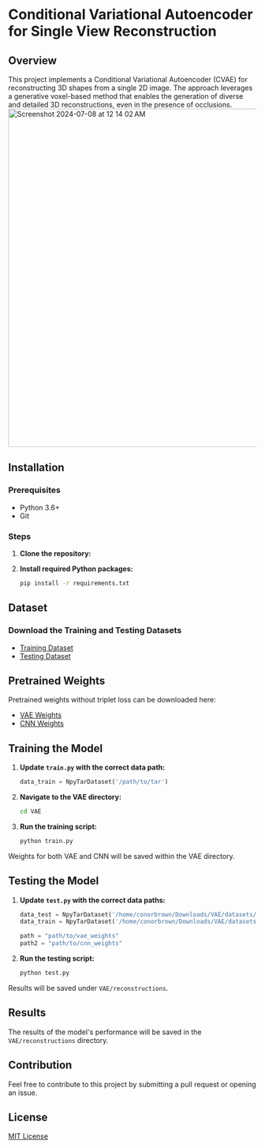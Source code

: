 # Conditional Variational Autoencoder for Single View Reconstruction

## Overview

This project implements a Conditional Variational Autoencoder (CVAE) for reconstructing 3D shapes from a single 2D image. The approach leverages a generative voxel-based method that enables the generation of diverse and detailed 3D reconstructions, even in the presence of occlusions.
<img width="685" alt="Screenshot 2024-07-08 at 12 14 02 AM" src="https://github.com/2397922B/VoxelCVAE/assets/97679718/af37b836-e53f-45a6-bcdc-83caa42294c6">

## Installation

### Prerequisites

- Python 3.6+
- Git

### Steps

1. **Clone the repository:**

2. **Install required Python packages:**
   ```sh
   pip install -r requirements.txt
   ```

## Dataset

### Download the Training and Testing Datasets

- [Training Dataset](https://drive.google.com/file/d/1f0Zn_VvHBOxnpZm_SXo10zQZMyNWQ8EJ/view?usp=share_link)
- [Testing Dataset](https://drive.google.com/file/d/1S44ZrYM32PbiotbTP3InoliiaggHOmBI/view?usp=share_link)

## Pretrained Weights

Pretrained weights without triplet loss can be downloaded here:

- [VAE Weights](https://drive.google.com/file/d/1tPqSg51ArQuWdVvfuLAhPrHggSBHdosi/view?usp=share_link)
- [CNN Weights](https://drive.google.com/file/d/1GySiPu9tOYuXXNF9E2ne5a08_0BzlceS/view?usp=share_link)

## Training the Model

1. **Update `train.py` with the correct data path:**
   ```python
   data_train = NpyTarDataset('/path/to/tar')
   ```

2. **Navigate to the VAE directory:**
   ```sh
   cd VAE
   ```

3. **Run the training script:**
   ```sh
   python train.py
   ```

Weights for both VAE and CNN will be saved within the VAE directory.

## Testing the Model

1. **Update `test.py` with the correct data paths:**
   ```python
   data_test = NpyTarDataset('/home/conorbrown/Downloads/VAE/datasets/legs_test.tar')
   data_train = NpyTarDataset('/home/conorbrown/Downloads/VAE/datasets/legs_train.tar')
   
   path = "path/to/vae_weights"
   path2 = "path/to/cnn_weights"
   ```

2. **Run the testing script:**
   ```sh
   python test.py
   ```

Results will be saved under `VAE/reconstructions`.

## Results

The results of the model's performance will be saved in the `VAE/reconstructions` directory.

## Contribution

Feel free to contribute to this project by submitting a pull request or opening an issue.

## License

[MIT License](LICENSE)

